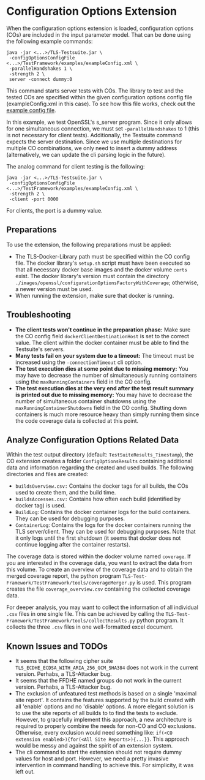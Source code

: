 # Configuration Options Extension

When the configuration options extension is loaded, configuration options (COs) are included in the input parameter model. That can be done using the following example commands:

```console
java -jar <...>/TLS-Testsuite.jar \
 -configOptionsConfigFile <...>/TestFramework/examples/exampleConfig.xml \
 -parallelHandshakes 1 \
 -strength 2 \
 server -connect dummy:0
```
This command starts server tests with COs. The library to test and the tested COs are specified within the given configuration options config file (exampleConfig.xml in this case). To see how this file works, check out the [example config file](../../../../../../../../../../examples/exampleConfig.xml). 

In this example, we test OpenSSL's s_server program. Since it only allows for one simultaneous connection, we must set `-parallelHandshakes` to 1 (this is not necessary for client tests). Additionally, the Testsuite command expects the server destination. Since we use multiple destinations for multiple CO combinations, we only need to insert a dummy address (alternatively, we can update the cli parsing logic in the future).

The analog command for client testing is the following:
```console
java -jar <...>/TLS-Testsuite.jar \
 -configOptionsConfigFile <...>/TestFramework/examples/exampleConfig.xml \
 -strength 2 \
 -client -port 0000
```
For clients, the port is a dummy value.

## Preparations
To use the extension, the following preparations must be applied:
-   The TLS-Docker-Library path must be specified within the CO config file. The docker library's `setup.sh` script must have been executed so that all necessary docker base images and the docker volume `certs` exist. The docker library's version must contain the directory `./images/openssl/configurationOptionsFactoryWithCoverage`; otherwise, a newer version must be used. 
-   When running the extension, make sure that docker is running. 

## Troubleshooting
-   **The client tests won't continue in the preparation phase:** Make sure the CO config field `dockerClientDestinationHost` is set to the correct value. The client within the docker container must be able to find the Testsuite's servers.
-   **Many tests fail on your system due to a timeout:** The timeout must be increased using the `-connectionTimeout` cli option.
-   **The test execution dies at some point due to missing memory:** You may have to decrease the number of simultaneously running containers using the `maxRunningContainers` field in the CO config.
-   **The test execution dies at the very end after the test result summary is printed out due to missing memory:** You may have to decrease the number of simultaneous container shutdowns using the `maxRunningContainerShutdowns` field in the CO config. Shutting down containers is much more resource heavy than simply running them since the code coverage data is collected at this point. 

## Analyze Configuration Options Related Data
Within the test output directory (default: `TestSuiteResults_Timestamp`), the CO extension creates a folder `ConfigOptionsResults` containing additional data and information regarding the created and used builds. The following directories and files are created:

-   `buildsOverview.csv:` Contains the docker tags for all builds, the COs used to create them, and the build time.
-   `buildsAccesses.csv:` Contains how often each build (identified by docker tag) is used. 
-   `BuildLog`: Contains the docker container logs for the build containers. They can be used for debugging purposes.
-   `ContainerLog`: Contains the logs for the docker containers running the TLS server/client. They can be used for debugging purposes. Note that it only logs until the first shutdown (it seems that docker does not continue logging after the container restarts).

The coverage data is stored within the docker volume named `coverage`. If you are interested in the coverage data, you want to extract the data from this volume. To create an overview of the coverage data and to obtain the merged coverage report, the python program `TLS-Test-Framework/TestFramework/tools/coverageMerger.py` is used. This program creates the file `coverage_overview.csv` containing the collected coverage data. 

For deeper analysis, you may want to collect the information of all individual `.csv` files in one single file. This can be achieved by calling the `TLS-Test-Framework/TestFramework/tools/collectResults.py` python program. It collects the three `.csv` files in one well-formatted excel document.

## Known Issues and TODOs
-   It seems that the following cipher suite `TLS_ECDHE_ECDSA_WITH_ARIA_256_GCM_SHA384` does not work in the current version. Perhabs, a TLS-Attacker bug.
-   It seems that the FFDHE named groups do not work in the current version. Perhabs, a TLS-Attacker bug.
-   The exclusion of unfeatured test methods is based on a single 'maximal site report'. It contains the features supported by the build created with all 'enable' options and no 'disable' options. A more elegant solution is to use the site reports of all builds to to find the tests to exclude. However, to gracefully implement this approach, a new architecture is required to properly combine the needs for non-CO and CO exclusions. Otherwise, every exclusion would need something like: `if(<CO extension enabled>){for(<All Site Reports>){...}}`. This approach would be messy and against the spirit of an extension system.
-   The cli command to start the extension should not require dummy values for host and port. However, we need a pretty invasive intervention in command handling to achieve this. For simplicity, it was left out.

